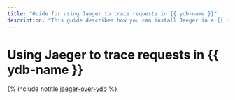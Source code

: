 ```yaml
---
title: "Guide for using Jaeger to trace requests in {{ ydb-name }}"
description: "This guide describes how you can install Jaeger in a {{ managed-k8s-name }} cluster and configure it to work with {{ ydb-full-name }}."
---
```


# Using Jaeger to trace requests in {{ ydb-name }}

{% include notitle [jaeger-over-ydb](../../../_tutorials/containers/jaeger-over-ydb.md) %}